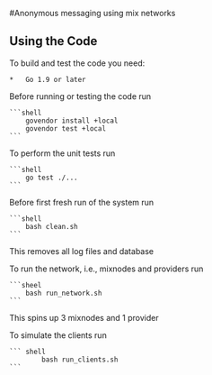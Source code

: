 #Anonymous messaging using mix networks
## Using the Code
To build and test the code you need:

    *   Go 1.9 or later

Before running or testing the code run 
    
    ```shell
        govendor install +local
        govendor test +local
    ```
    
To perform the unit tests run 

    ```shell
        go test ./...
    ```
    
Before first fresh run of the system run 
    
    ```shell
        bash clean.sh
    ```
This removes all log files and database

To run the network, i.e., mixnodes and providers run

    ```sheel
        bash run_network.sh
    ```    
This spins up 3 mixnodes and 1 provider

To simulate the clients run

    ``` shell
            bash run_clients.sh
    ```     
